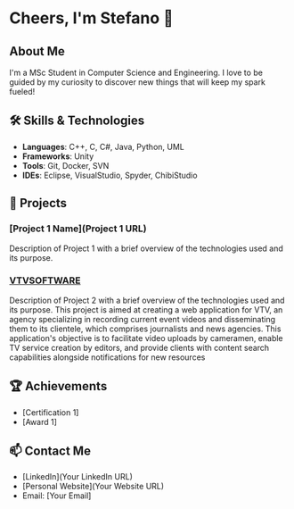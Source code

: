 # Cheers, I'm Stefano 👋

## About Me
I'm a MSc Student in Computer Science and Engineering. I love to be guided by my curiosity to discover new things that will keep my spark fueled!

## 🛠 Skills & Technologies
- **Languages**: C++, C, C#, Java, Python, UML
- **Frameworks**: Unity
- **Tools**: Git, Docker, SVN
- **IDEs**: Eclipse, VisualStudio, Spyder, ChibiStudio

## 🚀 Projects
### [Project 1 Name](Project 1 URL)
Description of Project 1 with a brief overview of the technologies used and its purpose.


### [VTVSOFTWARE](https://github.com/ste-lic/bsc-projects/tree/main/software-engineering/VTVSOFTWARE)
Description of Project 2 with a brief overview of the technologies used and its purpose.
This project is aimed at creating a web application for VTV, an agency specializing in recording current event videos and disseminating them to its clientele, which comprises journalists and news agencies. This application's objective is to facilitate video uploads by cameramen, enable TV service creation by editors, and provide clients with content search capabilities alongside notifications for new resources

## 🏆 Achievements
- [Certification 1]
- [Award 1]

## 📫 Contact Me
- [LinkedIn](Your LinkedIn URL)
- [Personal Website](Your Website URL)
- Email: [Your Email]
